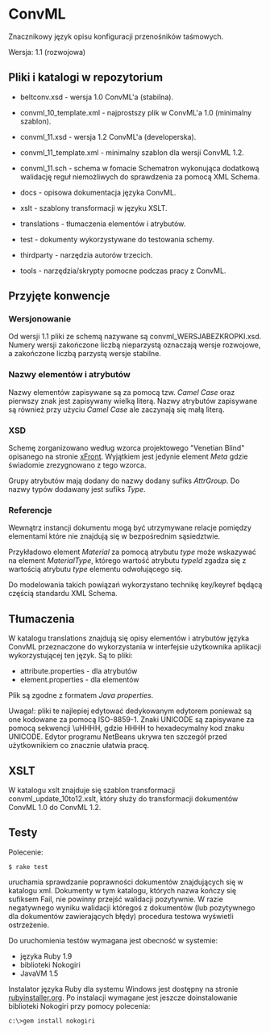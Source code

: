 ConvML
======

Znacznikowy język opisu konfiguracji przenośników taśmowych.

Wersja: 1.1 (rozwojowa)


Pliki i katalogi w repozytorium
-------------------------------

* beltconv.xsd - wersja 1.0 ConvML'a (stabilna).
* convml_10_template.xml - najprostszy plik w ConvML'a 1.0 (minimalny szablon).
* convml_11.xsd - wersja 1.2 ConvML'a (developerska).
* convml_11_template.xml - minimalny szablon dla wersji ConvML 1.2.
* convml_11.sch - schema w fomacie Schematron wykonująca dodatkową walidację
  reguł niemożliwych do sprawdzenia za pomocą XML Schema.

* docs - opisowa dokumentacja języka ConvML.
* xslt - szablony transformacji w języku XSLT.
* translations - tłumaczenia elementów i atrybutów.
* test - dokumenty wykorzystywane do testowania schemy.
* thirdparty - narzędzia autorów trzecich.
* tools - narzędzia/skrypty pomocne podczas pracy z ConvML.


Przyjęte konwencje
------------------

### Wersjonowanie

Od wersji 1.1 pliki ze schemą nazywane są convml_WERSJABEZKROPKI.xsd. Numery
wersji zakończone liczbą nieparzystą oznaczają wersje rozwojowe, a zakończone
liczbą parzystą wersje stabilne.

### Nazwy elementów i atrybutów

Nazwy elementów zapisywane są za pomocą tzw. *Camel Case* oraz pierwszy znak jest
zapisywany wielką literą. Nazwy atrybutów zapisywane są również przy użyciu
*Camel Case* ale zaczynają się małą literą.

### XSD

Schemę zorganizowano według wzorca projektowego "Venetian Blind" opisanego na
stronie [xFront](http://www.xfront.com/GlobalVersusLocal.html). Wyjątkiem jest
jedynie element *Meta* gdzie świadomie zrezygnowano z tego wzorca.

Grupy atrybutów mają dodany do nazwy dodany sufiks *AttrGroup*. Do nazwy typów
dodawany jest sufiks *Type*.

### Referencje

Wewnątrz instancji dokumentu mogą być utrzymywane relacje pomiędzy elementami
które nie znajdują się w bezpośrednim sąsiedztwie.

Przykładowo element *Material* za pomocą atrybutu *type* może wskazywać na
element *MaterialType*, którego wartość atrybutu *typeId* zgadza się z
wartością atrybutu *type* elementu odwołującego się.

Do modelowania takich powiązań wykorzystano technikę key/keyref będącą częścią
standardu XML Schema.


Tłumaczenia
-----------

W katalogu translations znajdują się opisy elementów i atrybutów języka ConvML
przeznaczone do wykorzystania w interfejsie użytkownika aplikacji wykorzystującej
ten język. Są to pliki:

* attribute.properties - dla atrybutów
* element.properties - dla elementów

Plik są zgodne z formatem *Java properties*.

Uwaga!: pliki te najlepiej edytować dedykowanym edytorem ponieważ są one kodowane
za pomocą ISO-8859-1. Znaki UNICODE są zapisywane za pomocą sekwencji \uHHHH,
gdzie HHHH to hexadecymalny kod znaku UNICODE. Edytor programu NetBeans ukrywa
ten szczegół przed użytkownikiem co znacznie ułatwia pracę.


XSLT
----

W katalogu xslt znajduje się szablon transformacji convml_update_10to12.xslt,
który służy do transformacji dokumentów ConvML 1.0 do ConvML 1.2.


Testy
-----

Polecenie:

    $ rake test
    
uruchamia sprawdzanie poprawności dokumentów znajdujących się w katalogu xml.
Dokumenty w tym katalogu, których nazwa kończy się sufiksem Fail, nie powinny
przejść walidacji pozytywnie. W razie negatywnego wyniku walidacji któregoś z
dokumentów (lub pozytywnego dla dokumentów zawierających błędy) procedura
testowa wyświetli ostrzeżenie.

Do uruchomienia testów wymagana jest obecność w systemie:

* języka Ruby 1.9
* biblioteki Nokogiri
* JavaVM 1.5

Instalator języka Ruby dla systemu Windows jest dostępny na stronie
[rubyinstaller.org](http://rubyinstaller.org/). Po instalacji wymagane jest
jeszcze doinstalowanie biblioteki Nokogiri przy pomocy polecenia:

    c:\>gem install nokogiri
